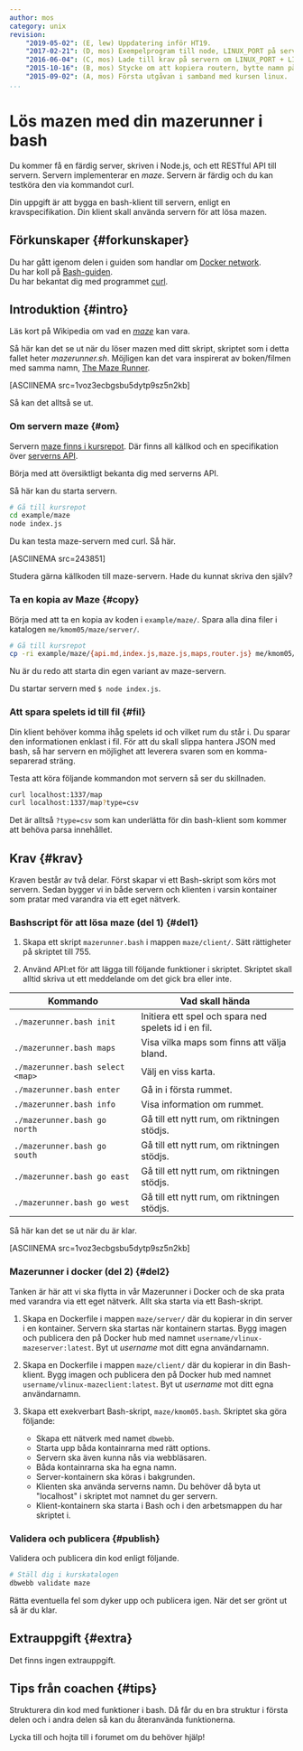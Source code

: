 ```yaml
---
author: mos
category: unix
revision:
    "2019-05-02": (E, lew) Uppdatering inför HT19.
    "2017-02-21": (D, mos) Exempelprogram till node, LINUX_PORT på server och PID till fil samt måste flytta maze till egen katalog, förbered för vt18.
    "2016-06-04": (C, mos) Lade till krav på servern om LINUX_PORT + LINUX_SERVER
    "2015-10-16": (B, mos) Stycke om att kopiera routern, bytte namn på mazerunner.sh till mazerunner.bash.
    "2015-09-02": (A, mos) Första utgåvan i samband med kursen linux.
...
```

Lös mazen med din mazerunner i bash
==================================

Du kommer få en färdig server, skriven i Node.js, och ett RESTful API till servern. Servern implementerar en *maze*. Servern är färdig och du kan testköra den via kommandot curl.

Din uppgift är att bygga en bash-klient till servern, enligt en kravspecifikation. Din klient skall använda servern för att lösa mazen.

<!--more-->



Förkunskaper {#forkunskaper}
-----------------------

Du har gått igenom delen i guiden som handlar om [Docker network](guide/docker/docker-network).  
Du har koll på [Bash-guiden](guide/kom-igang-med-bash).  
Du har bekantat dig med programmet [curl](https://curl.haxx.se/).



Introduktion {#intro}
-----------------------

Läs kort på Wikipedia om vad en [*maze*](https://en.wikipedia.org/wiki/Maze) kan vara.

Så här kan det se ut när du löser mazen med ditt skript, skriptet som i detta fallet heter *mazerunner.sh*. Möjligen kan det vara inspirerat av boken/filmen med samma namn, [The Maze Runner](https://sv.wikipedia.org/wiki/The_Maze_Runner).

[ASCIINEMA src=1voz3ecbgsbu5dytp9sz5n2kb]

Så kan det alltså se ut.



### Om servern maze {#om}

Servern [maze finns i kursrepot](https://github.com/dbwebb-se/vlinux/tree/master/example/maze). Där finns all källkod och en specifikation över [serverns API](https://github.com/dbwebb-se/vlinux/blob/master/example/maze/api.md).

Börja med att översiktligt bekanta dig med serverns API.

Så här kan du starta servern.

```bash
# Gå till kursrepot
cd example/maze
node index.js
```

Du kan testa maze-servern med curl. Så här.

[ASCIINEMA src=243851]

Studera gärna källkoden till maze-servern. Hade du kunnat skriva den själv?



### Ta en kopia av Maze {#copy}

Börja med att ta en kopia av koden i `example/maze/`. Spara alla dina filer i katalogen `me/kmom05/maze/server/`.

```bash
# Gå till kursrepot
cp -ri example/maze/{api.md,index.js,maze.js,maps,router.js} me/kmom05/maze/server/
```

Nu är du redo att starta din egen variant av maze-servern.

Du startar servern med `$ node index.js`.



### Att spara spelets id till fil {#fil}

Din klient behöver komma ihåg spelets id och vilket rum du står i. Du sparar den informationen enklast i fil. För att du skall slippa hantera JSON med bash, så har servern en möjlighet att leverera svaren som en komma-separerad sträng.

Testa att köra följande kommandon mot servern så ser du skillnaden.

```bash
curl localhost:1337/map
curl localhost:1337/map?type=csv
```

Det är alltså `?type=csv` som kan underlätta för din bash-klient som kommer att behöva parsa innehållet.



Krav {#krav}
-----------------------

Kraven består av två delar. Först skapar vi ett Bash-skript som körs mot servern. Sedan bygger vi in både servern och klienten i varsin kontainer som pratar med varandra via ett eget nätverk.



### Bashscript för att lösa maze (del 1) {#del1}

1. Skapa ett skript `mazerunner.bash` i mappen `maze/client/`. Sätt rättigheter på skriptet till 755.

1. Använd API:et för att lägga till följande funktioner i skriptet. Skriptet skall alltid skriva ut ett meddelande om det gick bra eller inte.


| Kommando                | Vad skall hända |
|-------------------------|-----------------|
| `./mazerunner.bash init`     | Initiera ett spel och spara ned spelets id i en fil. |
| `./mazerunner.bash maps`     | Visa vilka maps som finns att välja bland. |
| `./mazerunner.bash select <map>` | Välj en viss karta. |
| `./mazerunner.bash enter`    | Gå in i första rummet. |
| `./mazerunner.bash info`     | Visa information om rummet. |
| `./mazerunner.bash go north` | Gå till ett nytt rum, om riktningen stödjs. |
| `./mazerunner.bash go south` | Gå till ett nytt rum, om riktningen stödjs. |
| `./mazerunner.bash go east`  | Gå till ett nytt rum, om riktningen stödjs. |
| `./mazerunner.bash go west`  | Gå till ett nytt rum, om riktningen stödjs. |

Så här kan det se ut när du är klar.

[ASCIINEMA src=1voz3ecbgsbu5dytp9sz5n2kb]



### Mazerunner i docker (del 2) {#del2}

Tanken är här att vi ska flytta in vår Mazerunner i Docker och de ska prata med varandra via ett eget nätverk. Allt ska starta via ett Bash-skript.

1. Skapa en Dockerfile i mappen `maze/server/` där du kopierar in din server i en kontainer. Servern ska startas när kontainern startas. Bygg imagen och publicera den på Docker hub med namnet `username/vlinux-mazeserver:latest`. Byt ut *username* mot ditt egna användarnamn.

1. Skapa en Dockerfile i mappen `maze/client/` där du kopierar in din Bash-klient. Bygg imagen och publicera den på Docker hub med namnet `username/vlinux-mazeclient:latest`. Byt ut *username* mot ditt egna användarnamn.

1. Skapa ett exekverbart Bash-skript, `maze/kmom05.bash`. Skriptet ska göra följande:
    * Skapa ett nätverk med namet `dbwebb`.
    * Starta upp båda kontainrarna med rätt options.
    * Servern ska även kunna nås via webbläsaren.
    * Båda kontainrarna ska ha egna namn.
    * Server-kontainern ska köras i bakgrunden.
    * Klienten ska använda serverns namn. Du behöver då byta ut "localhost" i skriptet mot namnet du ger servern.
    * Klient-kontainern ska starta i Bash och i den arbetsmappen du har skriptet i.



### Validera och publicera {#publish}

Validera och publicera din kod enligt följande.

```bash
# Ställ dig i kurskatalogen
dbwebb validate maze
```

Rätta eventuella fel som dyker upp och publicera igen. När det ser grönt ut så är du klar.



Extrauppgift {#extra}
-----------------------

Det finns ingen extrauppgift.



Tips från coachen {#tips}
-----------------------

Strukturera din kod med funktioner i bash. Då får du en bra struktur i första delen och i andra delen så kan du återanvända funktionerna.

Lycka till och hojta till i forumet om du behöver hjälp!
